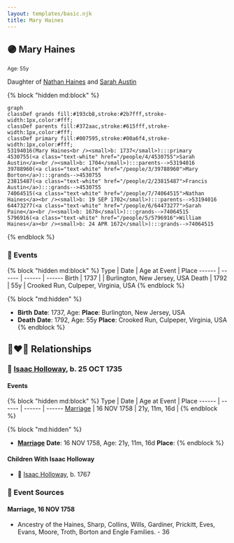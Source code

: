 ```yaml
---
layout: templates/basic.njk
title: Mary Haines
---
```

## 🟣 Mary Haines
<small>Age: 55y</small>

Daughter of [Nathan Haines](/people/7/74064515) and [Sarah Austin](/people/4/4530755)

{% block "hidden md:block" %}
```mermaid
graph
classDef grands fill:#193cb8,stroke:#2b7fff,stroke-width:1px,color:#fff;
classDef parents fill:#372aac,stroke:#615fff,stroke-width:1px,color:#fff;
classDef primary fill:#007595,stroke:#00a6f4,stroke-width:1px,color:#fff;
53194016(Mary Haines<br /><small>b: 1737</small>):::primary
4530755(<a class="text-white" href="/people/4/4530755">Sarah Austin</a><br /><small>b: 1704</small>):::parents-->53194016
39788960(<a class="text-white" href="/people/3/39788960">Mary Borton</a>):::grands-->4530755
23815487(<a class="text-white" href="/people/2/23815487">Francis Austin</a>):::grands-->4530755
74064515(<a class="text-white" href="/people/7/74064515">Nathan Haines</a><br /><small>b: 19 SEP 1702</small>):::parents-->53194016
64473277(<a class="text-white" href="/people/6/64473277">Sarah Paine</a><br /><small>b: 1678</small>):::grands-->74064515
5796916(<a class="text-white" href="/people/5/5796916">William Haines</a><br /><small>b: 24 APR 1672</small>):::grands-->74064515
```
{% endblock %}

### 📆 Events

{% block "hidden md:block" %}
Type | Date | Age at Event | Place
------ | ------ | ------ | ------
Birth | 1737 |  | Burlington, New Jersey, USA
Death | 1792 | 55y | Crooked Run, Culpeper, Virginia, USA
{% endblock %}

{% block "md:hidden" %}
- **Birth**
**Date**: 1737, Age:
**Place**: Burlington, New Jersey, USA
- **Death**
**Date**: 1792, Age: 55y
**Place**: Crooked Run, Culpeper, Virginia, USA
{% endblock %}

## 👩‍❤️‍👨 Relationships

### 🔵 [Isaac Holloway](/people/9/97947565), b. 25 OCT 1735

#### Events

{% block "hidden md:block" %}
Type | Date | Age at Event | Place
------ | ------ | ------ | ------
[Marriage](#event-family-0-event-0) | 16 NOV 1758 | 21y, 11m, 16d |
{% endblock %}

{% block "md:hidden" %}
- **[Marriage](#event-family-0-event-0)**
**Date**: 16 NOV 1758, Age: 21y, 11m, 16d
**Place**:
{% endblock %}

#### Children With Isaac Holloway
* 🔵 [Isaac Holloway](/people/9/9759504), b. 1767
### 📰 Event Sources

#### <a id="event-family-0-event-0"></a> Marriage, 16 NOV 1758
* Ancestry of the Haines, Sharp, Collins, Wills, Gardiner, Prickitt, Eves, Evans, Moore, Troth, Borton and Engle Families.  - 36
